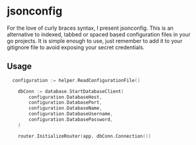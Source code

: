 # jsonconfig

For the love of curly braces syntax, I present jsonconfig. This is an alternative to indexed, tabbed or spaced based configuration files in your go projects.
It is simple enough to use, just remember to add it to your gitignore file to avoid exposing your secret credentials.

## Usage
```go
  configuration := helper.ReadConfigurationFile()

	dbConn := database.StartDatabaseClient(
		configuration.DatabaseHost,
		configuration.DatabasePort,
		configuration.DatabaseName,
		configuration.DatabaseUsername,
		configuration.DatabasePassword,
	)

	router.InitializeRouter(app, dbConn.Connection())
```
